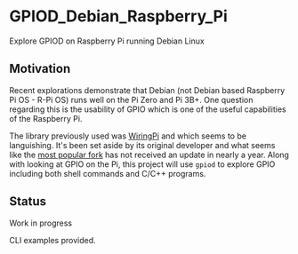 # GPIOD_Debian_Raspberry_Pi

Explore GPIOD on Raspberry Pi running Debian Linux

## Motivation

Recent explorations demonstrate that Debian (not Debian based Raspberry Pi OS - R-Pi OS) runs well on the Pi Zero and Pi 3B+. One question regarding this is the usability of GPIO which is one of the useful capabilities of the Raspberry Pi.

The library previously used was [WiringPi](http://wiringpi.com/) and which seems to be languishing. It's been set aside by its original developer and what seems like the [most popular fork](https://github.com/WiringPi/WiringPi) has not received an update in nearly a year. Along with looking at GPIO on the Pi, this project will use `gpiod` to explore GPIO including both shell commands and C/C++ programs.

## Status 

Work in progress

CLI examples provided.
